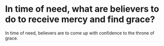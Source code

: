 # In time of need, what are believers to do to receive mercy and find grace?

In time of need, believers are to come up with confidence to the throne of grace.
